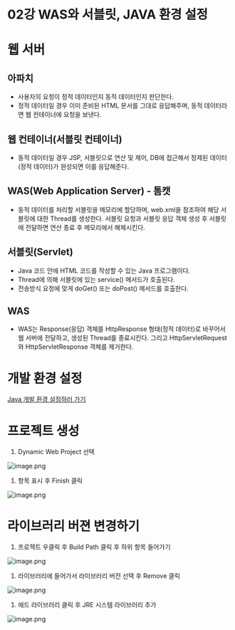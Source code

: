 # 02강 WAS와 서블릿, JAVA 환경 설정

# 웹 서버

## 아파치

- 사용자의 요청이 정적 데이터인지 동적 데이터인지 판단한다.
- 정적 데이터일 경우 이미 준비된 HTML 문서를 그대로 응답해주며, 동적 데이터라면 웹 컨테이너에 요청을 보낸다.

## 웹 컨테이너(서블릿 컨테이너)

- 동적 데이터일 경우 JSP, 서블릿으로 연산 및 제어, DB에 접근해서 정제된 데이터(정적 데이터)가 완성되면 이를 응답해준다.

## WAS(Web Application Server) - 톰캣

- 동적 데이터를 처리할 서블릿을 메모리에 할당하며, web.xml을 참조하여 해당 서블릿에 대한 Thread를 생성한다. 서블릿 요청과 서블릿 응답 객체 생성 후 서블릿에 전달하면 연산 종료 후 메모리에서 해체시킨다.

## 서블릿(Servlet)

- Java 코드 안에 HTML 코드를 작성할 수 있는 Java 프로그램이다.
- Thread에 의해 서블릿에 있는 service() 메서드가 호출된다.
- 전송방식 요청에 맞게 doGet() 또는 doPost() 메서드를 호출한다.

## WAS

- WAS는 Response(응답) 객체를 HttpResponse 형태(정적 데이터)로 바꾸어서 웹 서버에 전달하고, 생성된 Thread를 종료시킨다. 그리고 HttpServletRequest와 HttpServletResponse 객체를 제거한다.

# 개발 환경 설정

[Java 개발 환경 설정하러 가기](https://blog.naver.com/coding_music/223457414418)

# 프로젝트 생성

1. Dynamic Web Project 선택

![image.png](image.png)

1. 항목 표시 후 Finish 클릭

![image.png](image%201.png)

# 라이브러리 버젼 변경하기

1. 프로젝트 우클릭 후 Build Path 클릭 후 하위 항목 들어가기

![image.png](image%202.png)

1. 라이브러리에 들어가서 라이브러리 버전 선택 후 Remove 클릭

![image.png](image%203.png)

1. 에드 라이브러리 클릭 후 JRE 시스템 라이브러리 추가

![image.png](image%204.png)